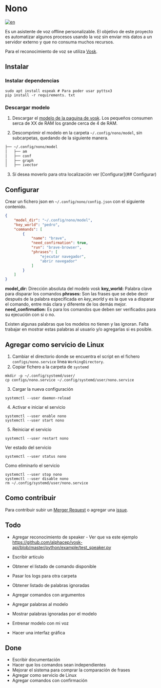 # Nono
[![en](https://img.shields.io/badge/lang-en-red.svg)](README.md)

Es un asistente de voz offline personalizable. 
El objetivo de este proyecto es automatizar algunos procesos usando la voz sin enviar mis datos a un servidor externo y 
que no consuma muchos recursos.

Para el reconocimiento de voz se utiliza [Vosk](https://alphacephei.com/vosk/).

## Instalar 
### Instalar dependencias
```shell
sudo apt install espeak # Para poder usar pyttsx3
pip install -r requirements. txt 
```

### Descargar modelo 
1. Descargar el [modelo de la paguina de vosk](https://alphacephei.com/vosk/models).
Los pequeños consumen serca de XX de RAM los grande cerca de 4 de RAM.

2. Descomprimir el modelo en la carpeta `~/.config/nono/model`, sin subcarpetas, quedando de la siguiente manera.
```bash
├── ~/.config/nono/model
│   ├── am
│   ├── conf
│   ├── graph
│   ├── ivector
```

3. Sí desea moverlo para otra localización ver [Configurar](## Configurar)

## Configurar
Crear un fichero json en `~/.config/nono/config.json` con el siguiente contenido.
```json
{
    "model_dir": "~/.config/nono/model",
    "key_world": "pedro",
    "commands": [
        {
            "name": "brave",
            "need_confirmation": true,
            "run": "brave-browser",
            "phrases": [
                "ejecutar navegador",
                "abrir navegador"
            ]
        }
    ]
}
```
**model_dir:** Dirección absoluta del modelo vosk
**key_world:** Palabra clave para disparar los comandos
**phrases:** Son las frases que se debe decir después de la palabra especificada en *key_world* y es la que va a disparar el comando, entre más clara y diferente de los demás mejor.
**need_confirmation:** Es para los comandos que deben ser verificados para su ejecución con si o no.

Existen algunas palabras que los modelos no tienen y las ignoran. 
Falta trabajar en mostrar estas palabras al usuario y/o agregarlas si es posible.

## Agregar como servicio de Linux
1. Cambiar el directorio donde se encuentra el script en el fichero `configs/nono.service` linea `WorkingDirectory`.
2. Copiar fichero a la carpeta de `systemd`
```shell
mkdir -p ~/.config/systemd/user/
cp configs/nono.service ~/.config/systemd/user/nono.service
```

3. Cargar la nueva configuración
```shell
systemctl --user daemon-reload
```

4. Activar e iniciar el servicio 
```shell
systemctl --user enable nono
systemctl --user start nono
```

5. Reiniciar el servicio
```shell
systemctl --user restart nono
```

Ver estado del servicio
```shell
systemctl --user status nono
```

Como eliminarlo el servicio
```shell
systemctl --user stop nono
systemctl --user disable nono
rm ~/.config/systemd/user/nono.service
```

## Como contribuir
Para contribuir subir un [Merger Request](https://gitlab.com/ruby232/nono/-/merge_requests) o agregar una [issue](https://gitlab.com/ruby232/nono/-/issues).


## Todo
- Agregar reconocimiento de speaker - Ver que va este ejemplo https://github.com/alphacep/vosk-api/blob/master/python/example/test_speaker.py

- Escribir artículo
- Obtener el listado de comando disponible

- Pasar los logs para otra carpeta
- Obtener listado de palabras ignoradas
- Agregar comandos con argumentos
- Agregar palabras al modelo
- Mostrar palabras ignoradas por el modelo
- Entrenar modelo con mi voz
- Hacer una interfaz gráfica

## Done
- Escribir documentación
- Hacer que los comandos sean independientes
- Mejorar el sistema para comprar la comparación de frases
- Agregar como servicio de Linux
- Agregar comandos con confirmación
